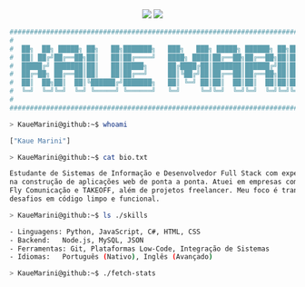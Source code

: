 <div align="center">
  <a href="https://www.linkedin.com/in/kauêmarini" target="_blank"><img src="https://img.shields.io/badge/-LinkedIn-%230077B5?style=for-the-badge&logo=linkedin&logoColor=white" target="_blank"></a>
  <a href="mailto:kauemarinil@gmail.com" target="_blank"><img src="https://img.shields.io/badge/Gmail-D14836?style=for-the-badge&logo=gmail&logoColor=white" target="_blank"></a>
</div>

```bash
###################################################################################
#                                                                                 #
#  ██╗  ██╗ █████╗ ██╗   ██╗███████╗   ███╗   ███╗ █████╗ ██████╗ ██╗███╗   ██╗██╗  #
#  ██║ ██╔╝██╔══██╗██║   ██║██╔════╝   ████╗ ████║██╔══██╗██╔══██╗██║████╗  ██║██║  #
#  █████╔╝ ███████║██║   ██║█████╗     ██╔████╔██║███████║██████╔╝██║██╔██╗ ██║██║  #
#  ██╔═██╗ ██╔══██║██║   ██║██╔══╝     ██║╚██╔╝██║██╔══██║██╔══██╗██║██║╚██╗██║╚═╝  #
#  ██║  ██╗██║  ██║╚██████╔╝███████╗   ██║ ╚═╝ ██║██║  ██║██║  ██║██║██║ ╚████║██╗  #
#  ╚═╝  ╚═╝╚═╝  ╚═╝ ╚═════╝ ╚══════╝   ╚═╝     ╚═╝╚═╝  ╚═╝╚═╝  ╚═╝╚═╝╚═╝  ╚═══╝╚═╝  #
#                                                                                 #
###################################################################################

> KaueMarini@github:~$ whoami

["Kaue Marini"]

> KaueMarini@github:~$ cat bio.txt

Estudante de Sistemas de Informação e Desenvolvedor Full Stack com experiência
na construção de aplicações web de ponta a ponta. Atuei em empresas como
Fly Comunicação e TAKEOFF, além de projetos freelancer. Meu foco é transformar
desafios em código limpo e funcional.

> KaueMarini@github:~$ ls ./skills

- Linguagens: Python, JavaScript, C#, HTML, CSS
- Backend:   Node.js, MySQL, JSON
- Ferramentas: Git, Plataformas Low-Code, Integração de Sistemas
- Idiomas:   Português (Nativo), Inglês (Avançado)

> KaueMarini@github:~$ ./fetch-stats
